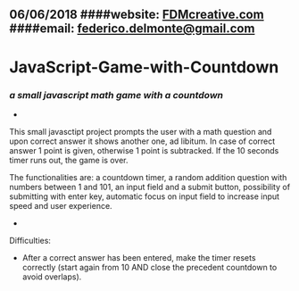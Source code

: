 06/06/2018
####website: [FDMcreative.com](http://www.fdmcreative.com) 
####email: [federico.delmonte@gmail.com](federico.delmonte@gmail.com)
---
# JavaScript-Game-with-Countdown
### *a small javascript math game with a countdown*
-

This small javasctipt project prompts the user with a math question and upon correct answer it shows another one, ad libitum.
In case of correct answer 1 point is given, otherwise 1 point is subtracked.
If the 10 seconds timer runs out, the game is over.

The functionalities are: a countdown timer, a random addition question with numbers between 1 and 101, an input field and a submit button, possibility of submitting with enter key, automatic focus on input field to increase input speed and user experience.

-

Difficulties:

- After a correct answer has been entered, make the timer resets correctly (start again from 10 AND close the precedent countdown to avoid overlaps).